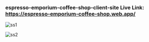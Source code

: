 ﻿### espresso-emporium-coffee-shop-client-site Live Link: https://espresso-emporium-coffee-shop.web.app/

 
![ss1](https://github.com/alamnahid/espresso-emporium-coffee-shop-client/assets/138557372/9b204667-66f2-4e9e-933e-6391218ba75d)

![ss2](https://github.com/alamnahid/espresso-emporium-coffee-shop-client/assets/138557372/c474d569-98c3-43a6-b9df-5eed185c06cc)
